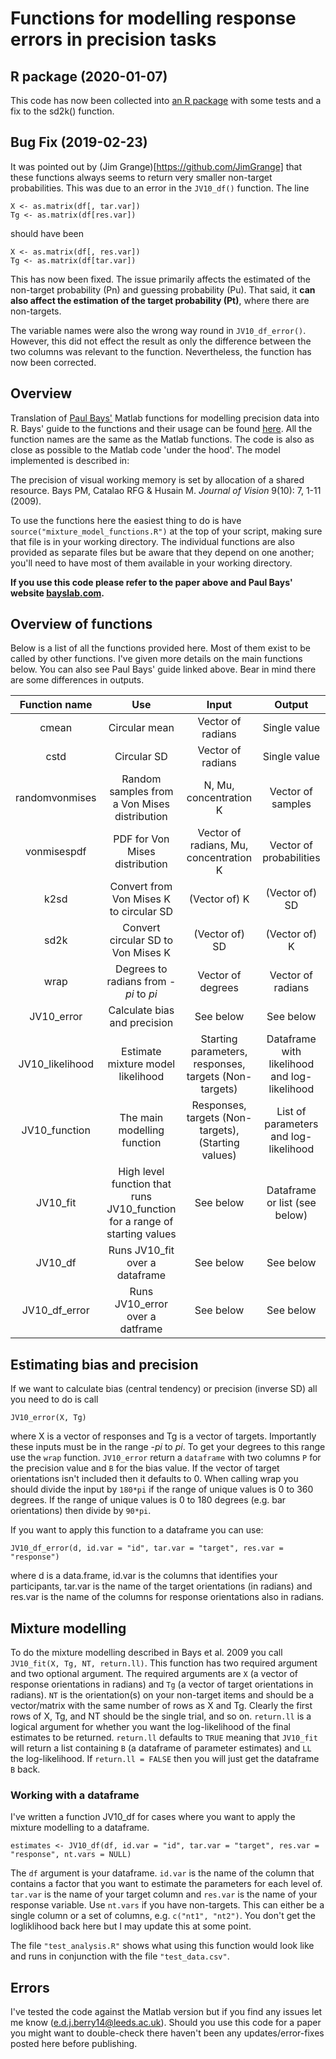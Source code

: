 # Functions for modelling response errors in precision tasks

## R package (2020-01-07)

This code has now been collected into [an R package](https://github.com/eddjberry/mixturer) with some tests and a fix to the sd2k() function.

## Bug Fix (2019-02-23)
It was pointed out by (Jim Grange)[https://github.com/JimGrange] that these functions always seems to return very smaller non-target probabilities. This was due to an error in the `JV10_df()` function. The line 

```
X <- as.matrix(df[, tar.var])
Tg <- as.matrix(df[res.var])
```

should have been 

```
X <- as.matrix(df[, res.var])
Tg <- as.matrix(df[tar.var])
```

This has now been fixed.
The issue primarily affects the estimated of the non-target probability (Pn) and guessing probability (Pu).
That said, it **can also affect the estimation of the target probability (Pt)**, where there are non-targets.

The variable names were also the wrong way round in `JV10_df_error()`.
However, this did not effect the result as only the difference between the two columns was relevant to the function.
Nevertheless, the function has now been corrected.

## Overview

Translation of [Paul Bays'](http://www.psychol.cam.ac.uk/people/paul-bays) Matlab functions for modelling precision data into R. Bays' guide to the functions and their usage can be found [here](http://www.paulbays.com/code/JV10/). All the function names are the same as the Matlab functions. The code is also as close as possible to the Matlab code 'under the hood'. The model implemented is described in:

The precision of visual working memory is set by allocation of a shared resource. Bays PM, Catalao RFG & Husain M. *Journal of Vision* 9(10): 7, 1-11 (2009).

To use the functions here the easiest thing to do is have `source("mixture_model_functions.R")` at the top of your script, making sure that file is in your working directory. The individual functions are also provided as separate files but be aware that they depend on one another; you'll need to have most of them available in your working directory.

**If you use this code please refer to the paper above and Paul Bays' website [bayslab.com](bayslab.com).**

## Overview of functions

Below is a list of all the functions provided here. Most of them exist to be called by other functions. I've given more details on the main functions below. You can also see Paul Bays' guide linked above. Bear in mind there are some differences in outputs.

Function name | Use           | Input             | Output
:------------:|:-------------:|:-----------------:|:------------:
cmean         | Circular mean | Vector of radians | Single value
cstd          | Circular SD   | Vector of radians | Single value
randomvonmises| Random samples from a Von Mises distribution | N, Mu, concentration K | Vector of samples
vonmisespdf   | PDF for Von Mises distribution | Vector of radians, Mu, concentration K | Vector of probabilities
k2sd         | Convert from Von Mises K to circular SD | (Vector of) K | (Vector of) SD
sd2k | Convert circular SD to Von Mises K | (Vector of) SD | (Vector of) K 
wrap | Degrees to radians from -*pi* to *pi* | Vector of degrees | Vector of radians
JV10_error | Calculate bias and precision | See below | See below
JV10_likelihood | Estimate mixture model likelihood | Starting parameters, responses, targets (Non-targets) | Dataframe with likelihood and log-likelihood
JV10_function | The main modelling function | Responses, targets (Non-targets), (Starting values) | List of parameters and log-likelihood
JV10_fit | High level function that runs JV10_function for a range of starting values | See below | Dataframe or list (see below)
JV10_df | Runs JV10_fit over a dataframe | See below | See below
JV10_df_error | Runs JV10_error over a datframe | See below | See below

## Estimating bias and precision

If we want to calculate bias (central tendency) or precision (inverse SD) all you need to do is call

```
JV10_error(X, Tg)
```

where X is a vector of responses and Tg is a vector of targets. Importantly these inputs must be in the range -*pi* to *pi*. To get your degrees to this range use the `wrap` function. `JV10_error` return a `dataframe` with two columns `P` for the precision value and `B` for the bias value. If the vector of target orientations isn't included then it defaults to 0. When calling wrap you should divide the input by `180*pi` if the range of unique values is 0 to 360 degrees. If the range of unique values is 0 to 180 degrees (e.g. bar orientations) then divide by `90*pi`.
  
If you want to apply this function to a dataframe you can use:

```
JV10_df_error(d, id.var = "id", tar.var = "target", res.var = "response")
```
where d is a data.frame, id.var is the columns that identifies your participants, tar.var is the name of the target orientations (in radians) and res.var is the name of the columns for response orientations also in radians. 

## Mixture modelling

To do the mixture modelling described in Bays et al. 2009 you call `JV10_fit(X, Tg, NT, return.ll)`. This function has two required argument and two optional argument. The required arguments are `X` (a vector of response orientations in radians) and `Tg` (a vector of target orientations in radians). `NT` is the orientation(s) on your non-target items and should be a vector/matrix with the same number of rows as X and Tg. Clearly the first rows of X, Tg, and NT should be the single trial, and so on. `return.ll` is a logical argument for whether you want the log-likelihood of the final estimates to be returned. `return.ll` defaults to `TRUE` meaning that `JV10_fit` will return a list containing `B` (a dataframe of parameter estimates) and `LL` the log-likelihood. If `return.ll = FALSE` then you will just get the dataframe `B` back.

### Working with a dataframe

I've written a function JV10_df for cases where you want to apply the mixture modelling to a dataframe.

```
estimates <- JV10_df(df, id.var = "id", tar.var = "target", res.var = "response", nt.vars = NULL)
```
The `df` argument is your dataframe. `id.var` is the name of the column that contains a factor that you want to estimate the parameters for each level of. `tar.var` is the name of your target column and `res.var` is the name of your response variable. Use `nt.vars` if you have non-targets. This can either be a single column or a set of columns, e.g. `c("nt1", "nt2")`. You don't get the logliklihood back here but I may update this at some point.

The file `"test_analysis.R"` shows what using this function would look like and runs in conjunction with the file `"test_data.csv"`.

## Errors

I've tested the code against the Matlab version but if you find any issues let me know (e.d.j.berry14@leeds.ac.uk). Should you use this code for a paper you might want to double-check there haven't been any updates/error-fixes posted here before publishing. 
